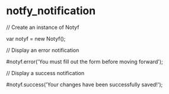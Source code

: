 # notfy_notification

// Create an instance of Notyf

var notyf = new Notyf();

// Display an error notification


#notyf.error('You must fill out the form before moving forward');

// Display a success notification



#notyf.success('Your changes have been successfully saved!');

